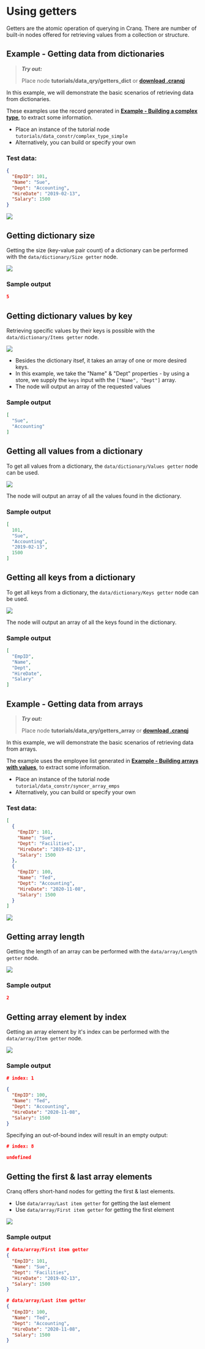 # Using getters

Getters are the atomic operation of querying in Cranq. There are number of built-in nodes offered for retrieving values from a collection or structure.

## Example - Getting data from dictionaries

> **_Try out:_**
>
> Place node **tutorials/data_qry/getters_dict** or **[download .cranqj](cranqj/data_qry_getter_dict.cranqj)** 

In this example, we will demonstrate the basic scenarios of retrieving data from dictionaries.

These examples use the record generated in **[Example - Building a complex type](../../2_constructing_data/2_2_builders/README.md)**, to extract some information. 
- Place an instance of the tutorial node ```tutorials/data_constr/complex_type_simple```
- Alternatively, you can build or specify your own

### Test data:

```json
{
  "EmpID": 101,
  "Name": "Sue",
  "Dept": "Accounting",
  "HireDate": "2019-02-13",
  "Salary": 1500
}
```

![](images/2021-07-16-15-08-04.png)

## Getting dictionary size

Getting the size (key-value pair count) of a dictionary can be performed with the ```data/dictionary/Size getter``` node.

![](images/2021-07-16-15-11-26.png)

### Sample output

```json
5 
```

## Getting dictionary values by key

Retrieving specific values by their keys is possible with the ```data/dictionary/Items getter``` node. 

![](images/2021-07-16-15-14-11.png)

- Besides the dictionary itsef, it takes an array of one or more desired keys.
- In this example, we take the "Name" & "Dept" properties - by using a store, we supply the ```keys``` input with the ```["Name", "Dept"]``` array.
- The node will output an array of the requested values

### Sample output

```json
[
  "Sue",
  "Accounting"
]
```

## Getting all values from a dictionary

To get all values from a dictionary, the ```data/dictionary/Values getter``` node can be used.

![](images/2021-07-16-15-24-03.png)

The node will output an array of all the values found in the dictionary.

### Sample output

```json
[
  101,
  "Sue",
  "Accounting",
  "2019-02-13",
  1500
]
```

## Getting all keys from a dictionary

To get all keys from a dictionary, the ```data/dictionary/Keys getter``` node can be used.

![](images/2021-07-16-15-27-45.png)

The node will output an array of all the keys found in the dictionary.

### Sample output

```json
[
  "EmpID",
  "Name",
  "Dept",
  "HireDate",
  "Salary"
]
```


## Example - Getting data from arrays

> **_Try out:_**
>
> Place node **tutorials/data_qry/getters_array** or **[download .cranqj](cranqj/data_qry_getter_array.cranqj)** 

In this example, we will demonstrate the basic scenarios of retrieving data from arrays.

The example uses the employee list generated in **[Example - Building arrays with values](../../2_constructing_data/2_4_syncer_splitter/README.md)**, to extract some information. 
- Place an instance of the tutorial node ```tutorial/data_constr/syncer_array_emps```
- Alternatively, you can build or specify your own

### Test data:

```json
[
  {
    "EmpID": 101,
    "Name": "Sue",
    "Dept": "Facilities",
    "HireDate": "2019-02-13",
    "Salary": 1500
  },
  {
    "EmpID": 100,
    "Name": "Ted",
    "Dept": "Accounting",
    "HireDate": "2020-11-08",
    "Salary": 1500
  }
]
```

![](images/2021-07-16-15-34-01.png)


## Getting array length

Getting the length of an array can be performed with the ```data/array/Length getter``` node.

![](images/2021-07-16-15-48-10.png)

### Sample output

```json
2
```

## Getting array element by index

Getting an array element by it's index can be performed with the ```data/array/Item getter``` node.

![](images/2021-07-16-15-50-13.png)

### Sample output

```json
# index: 1

{
  "EmpID": 100,
  "Name": "Ted",
  "Dept": "Accounting",
  "HireDate": "2020-11-08",
  "Salary": 1500
}
```

Specifying an out-of-bound index will result in an empty output:

```json
# index: 8

undefined 
```

## Getting the first & last array elements

Cranq offers short-hand nodes for getting the first & last elements.
- Use ```data/array/Last item getter``` for getting the last element
- Use ```data/array/First item getter``` for getting the first element

![](images/2021-07-16-15-54-40.png)

### Sample output

```json
# data/array/First item getter
{
  "EmpID": 101,
  "Name": "Sue",
  "Dept": "Facilities",
  "HireDate": "2019-02-13",
  "Salary": 1500
} 

# data/array/Last item getter
{
  "EmpID": 100,
  "Name": "Ted",
  "Dept": "Accounting",
  "HireDate": "2020-11-08",
  "Salary": 1500
}
```


